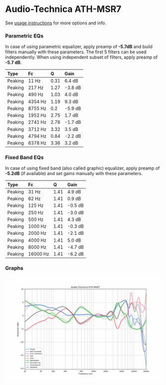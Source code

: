 # Audio-Technica ATH-MSR7
See [usage instructions](https://github.com/jaakkopasanen/AutoEq#usage) for more options and info.

### Parametric EQs
In case of using parametric equalizer, apply preamp of **-5.7dB** and build filters manually
with these parameters. The first 5 filters can be used independently.
When using independent subset of filters, apply preamp of **-5.7 dB**.

| Type    | Fc      |    Q | Gain    |
|:--------|:--------|:-----|:--------|
| Peaking | 11 Hz   | 0.31 | 6.4 dB  |
| Peaking | 217 Hz  | 1.27 | -3.8 dB |
| Peaking | 490 Hz  | 1.03 | 4.0 dB  |
| Peaking | 4354 Hz | 1.19 | 9.3 dB  |
| Peaking | 8755 Hz | 0.2  | -5.9 dB |
| Peaking | 1952 Hz | 2.75 | 1.7 dB  |
| Peaking | 2741 Hz | 2.78 | -1.7 dB |
| Peaking | 3712 Hz | 3.32 | 3.5 dB  |
| Peaking | 4794 Hz | 0.84 | -2.2 dB |
| Peaking | 6378 Hz | 3.36 | 3.2 dB  |

### Fixed Band EQs
In case of using fixed band (also called graphic) equalizer, apply preamp of **-5.2dB**
(if available) and set gains manually with these parameters.

| Type    | Fc       |    Q | Gain    |
|:--------|:---------|:-----|:--------|
| Peaking | 31 Hz    | 1.41 | 4.9 dB  |
| Peaking | 62 Hz    | 1.41 | 0.9 dB  |
| Peaking | 125 Hz   | 1.41 | -0.5 dB |
| Peaking | 250 Hz   | 1.41 | -3.0 dB |
| Peaking | 500 Hz   | 1.41 | 4.3 dB  |
| Peaking | 1000 Hz  | 1.41 | -0.3 dB |
| Peaking | 2000 Hz  | 1.41 | -2.1 dB |
| Peaking | 4000 Hz  | 1.41 | 5.0 dB  |
| Peaking | 8000 Hz  | 1.41 | -4.7 dB |
| Peaking | 16000 Hz | 1.41 | -6.2 dB |

### Graphs
![](./Audio-Technica%20ATH-MSR7.png)